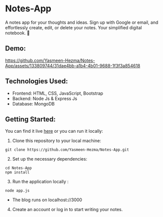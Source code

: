 # Notes-App
A notes app for your thoughts and ideas. Sign up with Google or email, and effortlessly create, edit, or delete your notes. Your simplified digital notebook. 📝
## Demo:



https://github.com/Yasmeen-Hezma/Notes-App/assets/133809744/31dae4bb-a1b4-4b01-9688-1f3f3a854618



## Technologies Used:
- Frontend: HTML, CSS, JavaScript, Bootstrap
- Backend: Node Js & Express Js
- Database: MongoDB
## Getting Started:
You can find it live [here](https://notes-app-fazg.onrender.com) or you can run it locally:
1. Clone this repository to your local machine:
```
git clone https://github.com/Yasmeen-Hezma/Notes-App.git
```
2. Set up the necessary dependencies:
```
cd Notes-App
npm install
```   
3. Run the application locally :
```
node app.js
```
- The blog runs on localhost://3000
4. Create an account or log in to start writing your notes.
